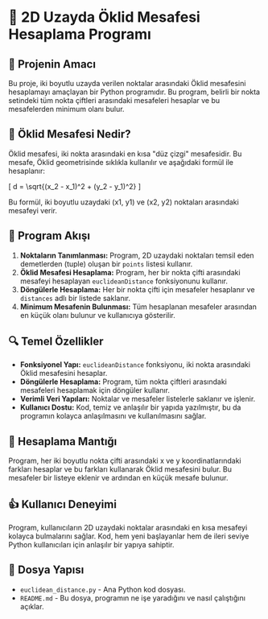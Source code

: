 # 📏 2D Uzayda Öklid Mesafesi Hesaplama Programı

## 🎯 Projenin Amacı
Bu proje, iki boyutlu uzayda verilen noktalar arasındaki Öklid mesafesini hesaplamayı amaçlayan bir Python programıdır. Bu program, belirli bir nokta setindeki tüm nokta çiftleri arasındaki mesafeleri hesaplar ve bu mesafelerden minimum olanı bulur.

## 🧮 Öklid Mesafesi Nedir?
Öklid mesafesi, iki nokta arasındaki en kısa "düz çizgi" mesafesidir. Bu mesafe, Öklid geometrisinde sıklıkla kullanılır ve aşağıdaki formül ile hesaplanır:

\[ d = \sqrt{(x_2 - x_1)^2 + (y_2 - y_1)^2} \]

Bu formül, iki boyutlu uzaydaki (x1, y1) ve (x2, y2) noktaları arasındaki mesafeyi verir.

## 🔄 Program Akışı
1. **Noktaların Tanımlanması:** Program, 2D uzaydaki noktaları temsil eden demetlerden (tuple) oluşan bir `points` listesi kullanır.
2. **Öklid Mesafesi Hesaplama:** Program, her bir nokta çifti arasındaki mesafeyi hesaplayan `euclideanDistance` fonksiyonunu kullanır.
3. **Döngülerle Hesaplama:** Her bir nokta çifti için mesafeler hesaplanır ve `distances` adlı bir listede saklanır.
4. **Minimum Mesafenin Bulunması:** Tüm hesaplanan mesafeler arasından en küçük olanı bulunur ve kullanıcıya gösterilir.

## 🔍 Temel Özellikler
- **Fonksiyonel Yapı:** `euclideanDistance` fonksiyonu, iki nokta arasındaki Öklid mesafesini hesaplar.
- **Döngülerle Hesaplama:** Program, tüm nokta çiftleri arasındaki mesafeleri hesaplamak için döngüler kullanır.
- **Verimli Veri Yapıları:** Noktalar ve mesafeler listelerle saklanır ve işlenir.
- **Kullanıcı Dostu:** Kod, temiz ve anlaşılır bir yapıda yazılmıştır, bu da programın kolayca anlaşılmasını ve kullanılmasını sağlar.

## 🧠 Hesaplama Mantığı
Program, her iki boyutlu nokta çifti arasındaki x ve y koordinatlarındaki farkları hesaplar ve bu farkları kullanarak Öklid mesafesini bulur. Bu mesafeler bir listeye eklenir ve ardından en küçük mesafe bulunur.

## 👍 Kullanıcı Deneyimi
Program, kullanıcıların 2D uzaydaki noktalar arasındaki en kısa mesafeyi kolayca bulmalarını sağlar. Kod, hem yeni başlayanlar hem de ileri seviye Python kullanıcıları için anlaşılır bir yapıya sahiptir.

## 📂 Dosya Yapısı
- `euclidean_distance.py` - Ana Python kod dosyası.
- `README.md` - Bu dosya, programın ne işe yaradığını ve nasıl çalıştığını açıklar.

